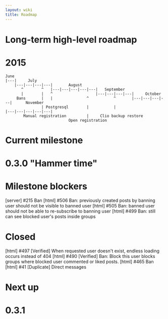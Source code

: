 ```yaml
---
layout: wiki
title: Roadmap
---
```


Long-term high-level roadmap
============================

# 2015

```
June
|---|     July
    |---|---|---|---|       August
       ^        ^   |---|---|---|---|---|   September
       |        |   ^                   |---|---|---|---|     October
     Bans       |   |               ^           ^       |---|---|---|---|      November
                | Postgresql        |           |                       |---|---|---|---|---|
        Manual registration         |     Clio backup restore
                            Open registration
```

Current milestone
=================

# 0.3.0 "Hammer time"

# Milestone blockers

[server] #215 Ban
[html] #506 Ban: previously created posts by banning user should not be visible to banned user
[html] #505 Ban: banned user should not be able to re-subscribe to banning user
[html] #499 Ban: still can see blocked user's posts inside groups

# Closed

[html] #497 [Verified] When requested user doesn't exist, endless loading occurs instead of 404
[html] #490 [Verified] Ban: Block this user blocks groups where blocked user commented or liked posts.
[html] #465 Ban
[html] #41 [Duplicate] Direct messages

Next up
=======

# 0.3.1
